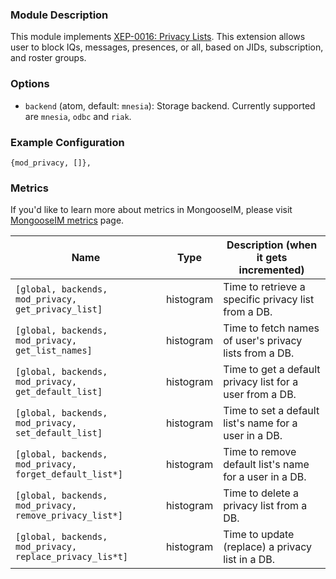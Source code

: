 ### Module Description
This module implements [XEP-0016: Privacy Lists](http://xmpp.org/extensions/xep-0016.html). This extension allows user to block IQs, messages, presences, or all, based on JIDs, subscription, and roster groups.

### Options
* `backend` (atom, default: `mnesia`): Storage backend. Currently supported are `mnesia`, `odbc` and `riak`.

### Example Configuration
```
{mod_privacy, []},
```

### Metrics

If you'd like to learn more about metrics in MongooseIM, please visit [MongooseIM metrics](../operation-and-maintenance/Mongoose-metrics.md) page.

| Name | Type | Description (when it gets incremented) |
| ---- | ---- | -------------------------------------- |
| `[global, backends, mod_privacy, get_privacy_list]` | histogram | Time to retrieve a specific privacy list from a DB. |
| `[global, backends, mod_privacy, get_list_names]` | histogram | Time to fetch names of user's privacy lists from a DB. |
| `[global, backends, mod_privacy, get_default_list]` | histogram | Time to get a default privacy list for a user from a DB. |
| `[global, backends, mod_privacy, set_default_list]` | histogram | Time to set a default list's name for a user in a DB. |
| `[global, backends, mod_privacy, forget_default_list*]` | histogram | Time to remove default list's name for a user in a DB. |
| `[global, backends, mod_privacy, remove_privacy_list*]` | histogram | Time to delete a privacy list from a DB. |
| `[global, backends, mod_privacy, replace_privacy_lis*t]` | histogram | Time to update (replace) a privacy list in a DB. |

